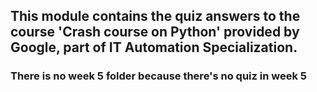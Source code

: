 ## This module contains the quiz answers to the course 'Crash course on Python' provided by Google, part of IT Automation Specialization.

### There is no week 5 folder because there's no quiz in week 5